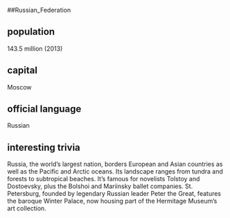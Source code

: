 ##Russian_Federation
## population
143.5 million (2013)


## capital
Moscow
 
## official language
Russian

## interesting trivia
Russia, the world’s largest nation, borders European and Asian countries as well as the Pacific and Arctic oceans. Its landscape ranges from tundra and forests to subtropical beaches. It’s famous for novelists Tolstoy and Dostoevsky, plus the Bolshoi and Mariinsky ballet companies. St. Petersburg, founded by legendary Russian leader Peter the Great, features the baroque Winter Palace, now housing part of the Hermitage Museum’s art collection.


